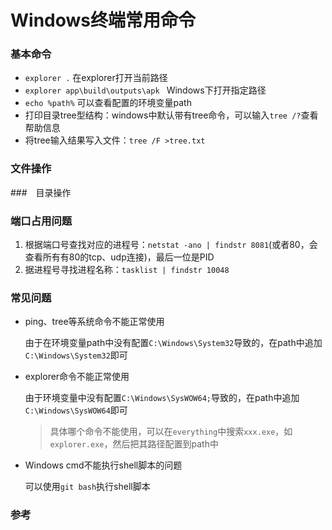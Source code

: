 # Windows终端常用命令
### 基本命令
* `explorer .` 在explorer打开当前路径
* `explorer app\build\outputs\apk ` Windows下打开指定路径
* `echo %path%` 可以查看配置的环境变量path
* 打印目录tree型结构：windows中默认带有tree命令，可以输入`tree /?`查看帮助信息
* 将tree输入结果写入文件：`tree /F >tree.txt`

### 文件操作

###　目录操作

### 端口占用问题
1. 根据端口号查找对应的进程号：`netstat -ano | findstr 8081`(或者80，会查看所有有80的tcp、udp连接)，最后一位是PID
2. 据进程号寻找进程名称：`tasklist | findstr 10048`

### 常见问题
* ping、tree等系统命令不能正常使用

	由于在环境变量path中没有配置`C:\Windows\System32`导致的，在path中追加`C:\Windows\System32`即可

* explorer命令不能正常使用

	由于环境变量中没有配置`C:\Windows\SysWOW64;`导致的，在path中追加`C:\Windows\SysWOW64`即可

	> 具体哪个命令不能使用，可以在`everything`中搜索`xxx.exe`，如`explorer.exe`，然后把其路径配置到path中

* Windows cmd不能执行shell脚本的问题
	
	可以使用`git bash`执行shell脚本

### 参考